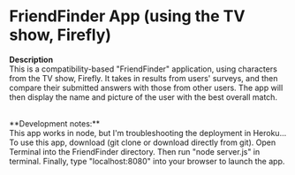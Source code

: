 <h1>FriendFinder App (using the TV show, Firefly)</h2>

**Description**
<br>
This is a compatibility-based "FriendFinder" application, using characters from the TV show, Firefly. It takes in results from users' surveys, and then compare their submitted answers with those from other users. The app will then display the name and picture of the user with the best overall match.

<br>
**Development notes:**
<br>
This app works in node, but I'm troubleshooting the deployment in Heroku...
<br>
To use this app, download (git clone or download directly from git). Open Terminal into the FriendFinder directory. Then run "node server.js" in terminal. Finally, type "localhost:8080" into your browser to launch the app. 
